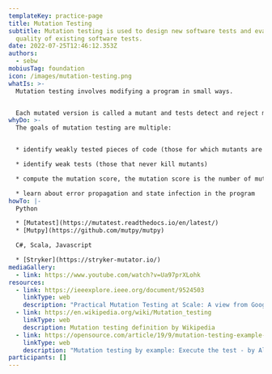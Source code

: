 ```yaml
---
templateKey: practice-page
title: Mutation Testing
subtitle: Mutation testing is used to design new software tests and evaluate the
  quality of existing software tests.
date: 2022-07-25T12:46:12.353Z
authors:
  - sebw
mobiusTag: foundation
icon: /images/mutation-testing.png
whatIs: >-
  Mutation testing involves modifying a program in small ways.


  Each mutated version is called a mutant and tests detect and reject mutants by causing the behavior of the original version to differ from the mutant. This is called killing the mutant.
whyDo: >-
  The goals of mutation testing are multiple:


  * identify weakly tested pieces of code (those for which mutants are not killed)

  * identify weak tests (those that never kill mutants)

  * compute the mutation score, the mutation score is the number of mutants killed / total number of mutants.

  * learn about error propagation and state infection in the program
howTo: |-
  Python

  * [Mutatest](https://mutatest.readthedocs.io/en/latest/) 
  * [Mutpy](https://github.com/mutpy/mutpy)

  C#, Scala, Javascript

  * [Stryker](https://stryker-mutator.io/)
mediaGallery:
  - link: https://www.youtube.com/watch?v=Ua97prXLohk
resources:
  - link: https://ieeexplore.ieee.org/document/9524503
    linkType: web
    description: "Practical Mutation Testing at Scale: A view from Google"
  - link: https://en.wikipedia.org/wiki/Mutation_testing
    linkType: web
    description: Mutation testing definition by Wikipedia
  - link: https://opensource.com/article/19/9/mutation-testing-example-execute-test
    linkType: web
    description: "Mutation testing by example: Execute the test - by Alex Bunardzic "
participants: []
---
```

